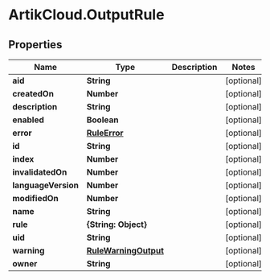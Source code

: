 # ArtikCloud.OutputRule

## Properties
Name | Type | Description | Notes
------------ | ------------- | ------------- | -------------
**aid** | **String** |  | [optional] 
**createdOn** | **Number** |  | [optional] 
**description** | **String** |  | [optional] 
**enabled** | **Boolean** |  | [optional] 
**error** | [**RuleError**](RuleError.md) |  | [optional] 
**id** | **String** |  | [optional] 
**index** | **Number** |  | [optional] 
**invalidatedOn** | **Number** |  | [optional] 
**languageVersion** | **Number** |  | [optional] 
**modifiedOn** | **Number** |  | [optional] 
**name** | **String** |  | [optional] 
**rule** | **{String: Object}** |  | [optional] 
**uid** | **String** |  | [optional] 
**warning** | [**RuleWarningOutput**](RuleWarningOutput.md) |  | [optional] 
**owner** | **String** |  | [optional] 


